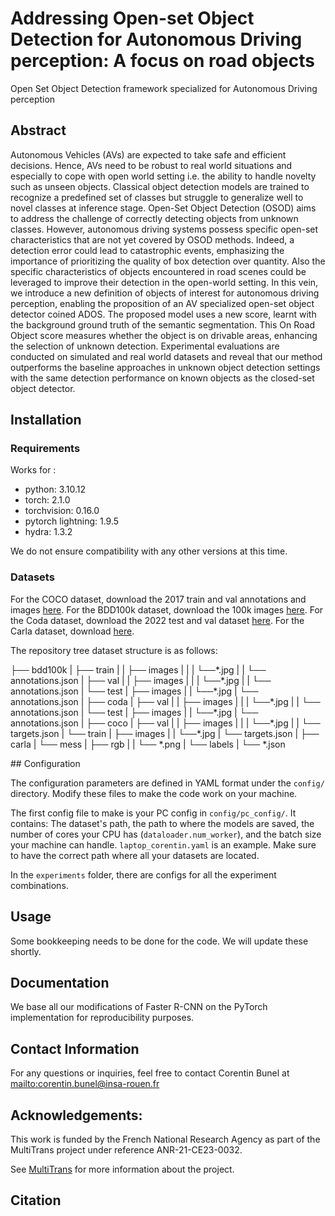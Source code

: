 # Addressing Open-set Object Detection for Autonomous Driving perception: A focus on road objects

Open Set Object Detection framework specialized for Autonomous Driving perception

## Abstract

Autonomous Vehicles (AVs) are expected to take safe and efficient decisions. Hence, AVs need to be robust to real world situations and especially to cope with open world setting i.e. the ability to handle novelty such as unseen objects. Classical object detection models are trained to recognize a predefined set of classes but struggle to generalize well to novel classes at inference stage. Open-Set Object Detection (OSOD) aims to address the challenge of correctly detecting objects from unknown classes. However, autonomous driving systems possess specific open-set characteristics that are not yet covered by OSOD methods. Indeed, a detection error could lead to catastrophic events, emphasizing the importance of prioritizing the quality of box detection over quantity. Also the specific characteristics of objects encountered in road scenes could be leveraged to improve their detection in the open-world setting. In this vein, we introduce a new definition of objects of interest for autonomous driving perception, enabling the proposition of an AV specialized open-set object detector coined ADOS. The proposed model uses a new score, learnt with the background ground truth of the semantic segmentation. This On Road Object score measures whether the object is on drivable areas, enhancing the selection of unknown detection. Experimental evaluations are conducted on simulated and real world datasets and reveal that our method outperforms the baseline approaches in unknown object detection settings with the same detection performance on known objects as the closed-set object detector.

## Installation

### Requirements

Works for :

- python: 3.10.12
- torch: 2.1.0
- torchvision: 0.16.0
- pytorch lightning: 1.9.5
- hydra: 1.3.2


We do not ensure compatibility with any other versions at this time.


### Datasets

For the COCO dataset, download the 2017 train and val annotations and images [here](https://cocodataset.org/#download).
For the BDD100k dataset, download the 100k images [here](https://doc.bdd100k.com/download.html).
For the Coda dataset, download the 2022 test and val dataset [here](https://coda-dataset.github.io/download.html).
For the Carla dataset, download [here](https://nuage.insa-rouen.fr/index.php/s/wWkLy8gB7SgwF2N?path=CornerSet_Object_level_06_11_2023).

The repository tree dataset structure is as follows:


├── bdd100k
|   ├── train
|   |   ├── images
|   |   |   └──\*.jpg
|   |   └── annotations.json
|   ├── val
|   |   ├── images
|   |   |   └──\*.jpg
|   |   └── annotations.json
|   └── test
|       ├── images
|       |   └──\*.jpg
|       └── annotations.json
|
├── coda
|   ├── val
|   |   ├── images
|   |   |   └──\*.jpg
|   |   └── annotations.json
|   └── test
|       ├── images
|       |   └──\*.jpg
|       └── annotations.json
|
├── coco
|   ├── val
|   |   ├── images
|   |   |   └──\*.jpg
|   |   └── targets.json
|   └── train
|       ├── images
|       |   └──\*.jpg
|       └── targets.json
|
├── carla
|   └── mess
|       ├── rgb
|       |   └── \*.png
|       └── labels
|           └── \*.json



## Configuration

The configuration parameters are defined in YAML format under the `config/` directory. Modify these files to make the code work on your machine.

The first config file to make is your PC config in `config/pc_config/`. It contains: The dataset's path, the path to where the models are saved, the number of cores your CPU has (`dataloader.num_worker`), and the batch size your machine can handle. `laptop_corentin.yaml` is an example. Make sure to have the correct path where all your datasets are located.

In the `experiments` folder, there are configs for all the experiment combinations.

## Usage

Some bookkeeping needs to be done for the code. We will update these shortly.

## Documentation

We base all our modifications of Faster R-CNN on the PyTorch implementation for reproducibility purposes.


## Contact Information

For any questions or inquiries, feel free to contact Corentin Bunel at <mailto:corentin.bunel@insa-rouen.fr>


## Acknowledgements:


This work is funded by the French National Research Agency as part of the MultiTrans project under reference ANR-21-CE23-0032.

See [MultiTrans](https://anr-multitrans.github.io/) for more information about the project.


## Citation

```
```
